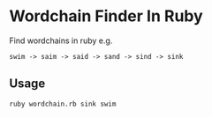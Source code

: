 # Wordchain Finder In Ruby

Find wordchains in ruby e.g. 
    
    swim -> saim -> said -> sand -> sind -> sink

## Usage
    ruby wordchain.rb sink swim
